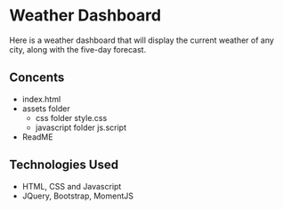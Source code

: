 # Weather Dashboard
Here is a weather dashboard that will display the current weather of any city, along with the five-day forecast.
## Concents
- index.html
- assets folder
    - css folder
        style.css
    - javascript folder
        js.script
- ReadME

## Technologies Used
- HTML, CSS and Javascript
- JQuery, Bootstrap, MomentJS
